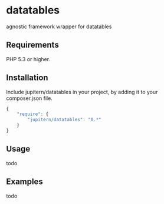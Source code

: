 # datatables

agnostic framework wrapper for datatables

## Requirements

PHP 5.3 or higher.

## Installation

Include jupitern/datatables in your project, by adding it to your composer.json file.
```javascript
{
    "require": {
        "jupitern/datatables": "0.*"
    }
}
```

## Usage
todo

## Examples
todo
